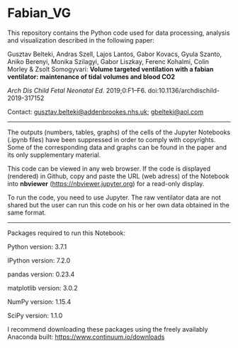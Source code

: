 # Fabian_VG

This repository contains the Python code used for data processing,
analysis and visualization described in the following paper:

Gusztav Belteki, Andras Szell, Lajos Lantos, Gabor Kovacs,
Gyula Szanto, Aniko Berenyi, Monika Szilagyi, Gabor Liszkay,
Ferenc Kohalmi, Colin Morley & Zsolt Somogyvari:
**Volume targeted ventilation with a fabian ventilator:
maintenance of tidal volumes and blood CO2**

_Arch Dis Child Fetal Neonatal Ed._  2019;0:F1–F6. doi:10.1136/archdischild-2019-317152 

Contact: gusztav.belteki@addenbrookes.nhs.uk; gbelteki@aol.com

____


The outputs (numbers, tables, graphs) of the cells of the Jupyter Notebooks
(.ipynb files) have been suppressed in order to comply with copyrights.
Some of the corresponding data and graphs can be found in the paper and its
only supplementary material.

This code can be viewed in any web browser. If the code is displayed (rendered)
 in Github, copy and paste the URL (web adress) of the Notebook into **nbviewer**
(https://nbviewer.jupyter.org) for a read-only display.

To run the code, you need to use Jupyter.
The raw ventilator data are not shared but the user can run this code on his or
her own data obtained in the same format.

____


Packages required to run this Notebook:

Python version: 3.7.1

IPython version: 7.2.0

pandas version: 0.23.4

matplotlib version: 3.0.2

NumPy version: 1.15.4

SciPy version: 1.1.0

I recommend downloading these packages using the freely availably Anaconda
built: https://www.continuum.io/downloads
